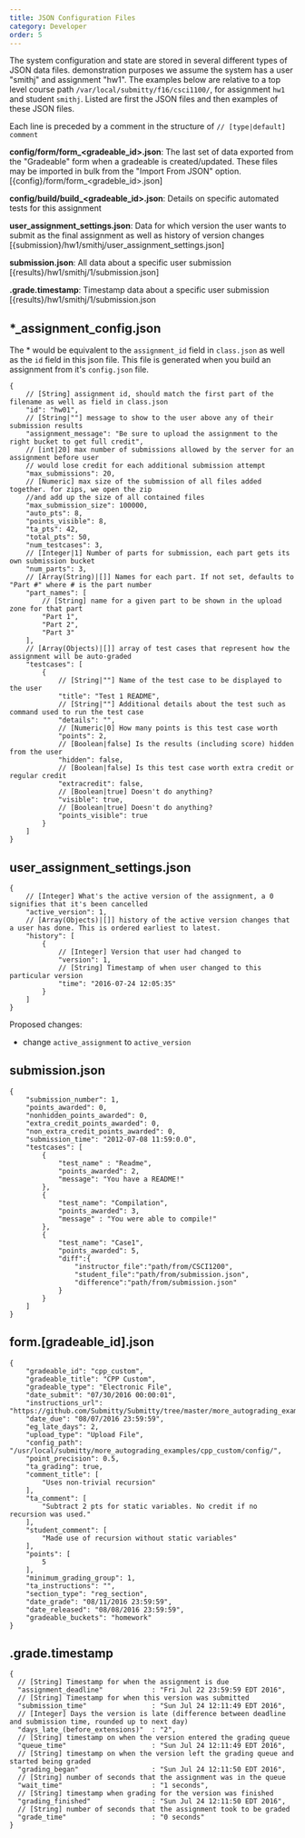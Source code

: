 ```yaml
---
title: JSON Configuration Files
category: Developer
order: 5
---
```


The system configuration and state are stored in several different
types of JSON data files.  demonstration purposes we assume the system
has a user "smithj" and assignment "hw1".  The examples below are
relative to a top level course path
```/var/local/submitty/f16/csci1100/```, for assignment ```hw1``` and
student ```smithj```. Listed are first the JSON files and then
examples of these JSON files.

Each line is preceded by a comment in the structure of ```//
[type|default] comment```


**config/form/form_\<gradeable_id\>.json**: The last set of data exported from the "Gradeable" form when a gradeable is created/updated. These files may be imported in bulk from the "Import From JSON" option. [{config}/form/form_\<gradeble_id\>.json] 

**config/build/build_\<gradeable_id\>.json**: Details on specific automated tests for this assignment

**user_assignment_settings.json**: Data for which version the user wants to submit as the final assignment as well as history of version changes [{submission}/hw1/smithj/user_assignment_settings.json]

**submission.json**: All data about a specific user submission [{results}/hw1/smithj/1/submission.json]


**.grade.timestamp**: Timestamp data about a specific user submission [{results}/hw1/smithj/1/submission.json




## \*_assignment_config.json
The \* would be equivalent to the ```assignment_id``` field in ```class.json``` as well as the ```id``` field in this json file. This file is generated when you build an assignment from it's ```config.json``` file.
```
{
    // [String] assignment id, should match the first part of the filename as well as field in class.json
    "id": "hw01",
    // [String|""] message to show to the user above any of their submission results
    "assignment_message": "Be sure to upload the assignment to the right bucket to get full credit",
    // [int|20] max number of submissions allowed by the server for an assignment before user 
    // would lose credit for each additional submission attempt
    "max_submissions": 20,
    // [Numeric] max size of the submission of all files added together. for zips, we open the zip 
    //and add up the size of all contained files
    "max_submission_size": 100000,
    "auto_pts": 8,
    "points_visible": 8,
    "ta_pts": 42,
    "total_pts": 50,
    "num_testcases": 3,
    // [Integer|1] Number of parts for submission, each part gets its own submission bucket
    "num_parts": 3,
    // [Array(String)|[]] Names for each part. If not set, defaults to "Part #" where # is the part number
    "part_names": [
        // [String] name for a given part to be shown in the upload zone for that part
        "Part 1",
        "Part 2",
        "Part 3"
    ],
    // [Array(Objects)|[]] array of test cases that represent how the assignment will be auto-graded
    "testcases": [
        {
            // [String|""] Name of the test case to be displayed to the user
            "title": "Test 1 README",
            // [String|""] Additional details about the test such as command used to run the test case 
            "details": "",
            // [Numeric|0] How many points is this test case worth
            "points": 2,
            // [Boolean|false] Is the results (including score) hidden from the user
            "hidden": false,
            // [Boolean|false] Is this test case worth extra credit or regular credit
            "extracredit": false,
            // [Boolean|true] Doesn't do anything?
            "visible": true,
            // [Boolean|true] Doesn't do anything?
            "points_visible": true
        }
    ]
}
```

## user_assignment_settings.json
```
{
    // [Integer] What's the active version of the assignment, a 0 signifies that it's been cancelled
    "active_version": 1,
    // [Array(Objects)|[]] history of the active version changes that a user has done. This is ordered earliest to latest.
    "history": [
        {
            // [Integer] Version that user had changed to
            "version": 1,
            // [String] Timestamp of when user changed to this particular version
            "time": "2016-07-24 12:05:35"
        }
    ]
}
```

Proposed changes:
* change ```active_assignment``` to ```active_version```

## submission.json
```
{
    "submission_number": 1,
    "points_awarded": 0,
    "nonhidden_points_awarded": 0,
    "extra_credit_points_awarded": 0,
    "non_extra_credit_points_awarded": 0,
    "submission_time": "2012-07-08 11:59:0.0",
    "testcases": [
        {
            "test_name" : "Readme",
            "points_awarded": 2,
            "message": "You have a README!"
        },
        {
            "test_name": "Compilation",
            "points_awarded": 3,
            "message" : "You were able to compile!"
        },
        {
            "test_name": "Case1",
            "points_awarded": 5,
            "diff":{
                "instructor_file":"path/from/CSCI1200",
                "student_file":"path/from/submission.json",
                "difference":"path/from/submission.json"
            }
        }
    ]
}
```

## form.[gradeable_id].json
```
{
    "gradeable_id": "cpp_custom",
    "gradeable_title": "CPP Custom",
    "gradeable_type": "Electronic File",
    "date_submit": "07/30/2016 00:00:01",
    "instructions_url": "https://github.com/Submitty/Submitty/tree/master/more_autograding_examples/cpp_custom/sample_submissmions",
    "date_due": "08/07/2016 23:59:59",
    "eg_late_days": 2,
    "upload_type": "Upload File",
    "config_path": "/usr/local/submitty/more_autograding_examples/cpp_custom/config/",
    "point_precision": 0.5,
    "ta_grading": true,
    "comment_title": [
        "Uses non-trivial recursion"
    ],
    "ta_comment": [
        "Subtract 2 pts for static variables. No credit if no recursion was used."
    ],
    "student_comment": [
        "Made use of recursion without static variables"
    ],
    "points": [
        5
    ],
    "minimum_grading_group": 1,
    "ta_instructions": "",
    "section_type": "reg_section",
    "date_grade": "08/11/2016 23:59:59",
    "date_released": "08/08/2016 23:59:59",
    "gradeable_buckets": "homework"
}
```

## .grade.timestamp
```
{
  // [String] Timestamp for when the assignment is due
  "assignment_deadline"            : "Fri Jul 22 23:59:59 EDT 2016",
  // [String] Timestamp for when this version was submitted
  "submission_time"                : "Sun Jul 24 12:11:49 EDT 2016",
  // [Integer] Days the version is late (difference between deadline and submission time, rounded up to next day)
  "days_late_(before_extensions)"  : "2",
  // [String] timestamp on when the version entered the grading queue
  "queue_time"                     : "Sun Jul 24 12:11:49 EDT 2016",
  // [String] timestamp on when the version left the grading queue and started being graded
  "grading_began"                  : "Sun Jul 24 12:11:50 EDT 2016",
  // [String] number of seconds that the assignment was in the queue
  "wait_time"                      : "1 seconds",
  // [String] timestamp when grading for the version was finished
  "grading_finished"               : "Sun Jul 24 12:11:50 EDT 2016",
  // [String] number of seconds that the assignment took to be graded
  "grade_time"                     : "0 seconds"
}
```